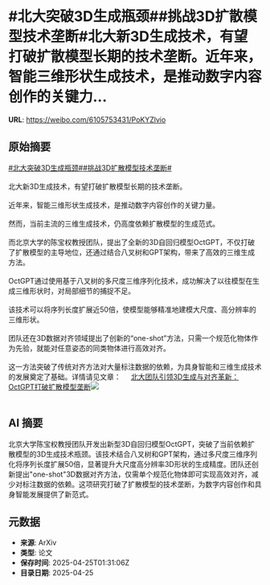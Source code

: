 # #北大突破3D生成瓶颈##挑战3D扩散模型技术垄断#北大新3D生成技术，有望打破扩散模型长期的技术垄断。近年来，智能三维形状生成技术，是推动数字内容创作的关键力...

**URL**: https://weibo.com/6105753431/PoKYZlvio

## 原始摘要

<a href="https://m.weibo.cn/search?containerid=231522type%3D1%26t%3D10%26q%3D%23%E5%8C%97%E5%A4%A7%E7%AA%81%E7%A0%B43D%E7%94%9F%E6%88%90%E7%93%B6%E9%A2%88%23&amp;extparam=%23%E5%8C%97%E5%A4%A7%E7%AA%81%E7%A0%B43D%E7%94%9F%E6%88%90%E7%93%B6%E9%A2%88%23" data-hide=""><span class="surl-text">#北大突破3D生成瓶颈#</span></a><a href="https://m.weibo.cn/search?containerid=231522type%3D1%26t%3D10%26q%3D%23%E6%8C%91%E6%88%983D%E6%89%A9%E6%95%A3%E6%A8%A1%E5%9E%8B%E6%8A%80%E6%9C%AF%E5%9E%84%E6%96%AD%23&amp;extparam=%23%E6%8C%91%E6%88%983D%E6%89%A9%E6%95%A3%E6%A8%A1%E5%9E%8B%E6%8A%80%E6%9C%AF%E5%9E%84%E6%96%AD%23" data-hide=""><span class="surl-text">#挑战3D扩散模型技术垄断#</span></a><br><br>北大新3D生成技术，有望打破扩散模型长期的技术垄断。<br><br>近年来，智能三维形状生成技术，是推动数字内容创作的关键力量。<br><br>然而，当前主流的三维生成技术，仍高度依赖扩散模型的生成范式。<br><br>而北京大学的陈宝权教授团队，提出了全新的3D自回归模型OctGPT，不仅打破了扩散模型的主导地位，还通过结合八叉树和GPT架构，带来了高效的三维生成方法。<br><br>OctGPT通过使用基于八叉树的多尺度三维序列化技术，成功解决了以往模型在生成三维形状时，对局部细节的捕捉不足。<br><br>该技术可以将序列长度扩展近50倍，使模型能够精准地建模大尺度、高分辨率的三维形状。<br><br>团队还在3D数据对齐领域提出了创新的“one-shot”方法，只需一个规范化物体作为先验，就能对任意姿态的同类物体进行高效对齐。<br><br>这一方法突破了传统对齐方法对大量标注数据的依赖，为具身智能和三维生成技术的发展奠定了基础。详情请见文章： <a href="https://weibo.com/ttarticle/p/show?id=2309405159004778135683" data-hide=""><span class="url-icon"><img style="width: 1rem;height: 1rem" src="https://h5.sinaimg.cn/upload/2015/09/25/3/timeline_card_small_article_default.png" referrerpolicy="no-referrer"></span><span class="surl-text">北大团队引领3D生成与对齐革新：OctGPT打破扩散模型垄断</span></a><img style="" src="https://tvax3.sinaimg.cn/large/006Fd7o3gy1i0s0meu72dj30ka0bf0tp.jpg" referrerpolicy="no-referrer"><br><br>

## AI 摘要

北京大学陈宝权教授团队开发出新型3D自回归模型OctGPT，突破了当前依赖扩散模型的3D生成技术瓶颈。该技术结合八叉树和GPT架构，通过多尺度三维序列化将序列长度扩展50倍，显著提升大尺度高分辨率3D形状的生成精度。团队还创新提出"one-shot"3D数据对齐方法，仅需单个规范化物体即可实现高效对齐，减少对标注数据的依赖。这项研究打破了扩散模型的技术垄断，为数字内容创作和具身智能发展提供了新范式。

## 元数据

- **来源**: ArXiv
- **类型**: 论文
- **保存时间**: 2025-04-25T01:31:06Z
- **目录日期**: 2025-04-25
